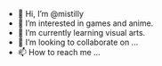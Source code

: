 - 👋 Hi, I’m @mistilly
- 👀 I’m interested in games and anime.
- 🌱 I’m currently learning visual arts.
- 💞️ I’m looking to collaborate on ...
- 📫 How to reach me ...

<!---
mistilly/mistilly is a ✨ special ✨ repository because its `README.md` (this file) appears on your GitHub profile.
You can click the Preview link to take a look at your changes.
--->
